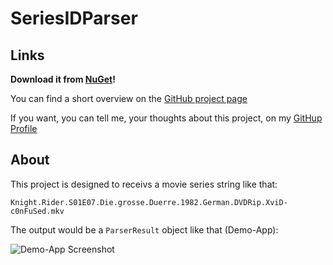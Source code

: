 SeriesIDParser
===================

Links
-----
**Download it from [NuGet](https://www.nuget.org/packages/SeriesIDParser/)!**

You can find a short overview on the [GitHub project page](https://stefmde.github.io/SeriesIDParser/)

If you want, you can tell me, your thoughts about this project, on my [GitHup Profile](https://github.com/stefmde)

About
-----
This project is designed to receivs a movie series string like that:

    Knight.Rider.S01E07.Die.grosse.Duerre.1982.German.DVDRip.XviD-c0nFuSed.mkv

The output would be a `ParserResult` object like that (Demo-App):

![Demo-App Screenshot](https://projects.stefm.de/Gitlab/SeriesIDParser/images/DemoApp-ObjectStructure.png "Demo-App Screenshot")

